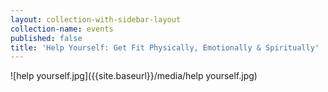 ```yaml
---
layout: collection-with-sidebar-layout
collection-name: events
published: false
title: 'Help Yourself: Get Fit Physically, Emotionally & Spiritually'
---
```

![help yourself.jpg]({{site.baseurl}}/media/help yourself.jpg)

